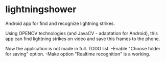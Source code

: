 # lightningshower
Android app for find and recognize lightning strikes.

Using OPENCV technologies (and JavaCV - adaptation for Android), this app can find 
lightning strikes on video and save this frames to the phone.

Now the application is not made in full. TODO list:
-Enable "Choose folder for saving" option.
-Make option "Realtime recognition" is a working.

